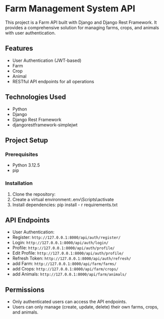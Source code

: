 # Farm Management System API

This project is a Farm  API built with Django and Django Rest Framework. It provides a comprehensive solution for managing farms, crops, and animals with user authentication.

## Features

- User Authentication (JWT-based)
- Farm
- Crop
- Animal
- RESTful API endpoints for all operations

## Technologies Used

- Python
- Django
- Django Rest Framework
- djangorestframework-simplejwt

## Project Setup

### Prerequisites

- Python 3.12.5
- pip

### Installation

1. Clone the repository:
2. Create a virtual environment:.env\Scripts\activate
3. Install dependencies: pip install - r requirements.txt

## API Endpoints

- User Authentication:
- Register: `http://127.0.0.1:8000/api/auth/register/`
- Login: `http://127.0.0.1:8000/api/auth/login/`
- Profile: `http://127.0.0.1:8000/api/auth/profile/`
- Edit Profile: `http://127.0.0.1:8000/api/auth/profile/`
- Refresh Token: `http://127.0.0.1:8000/api/auth/refresh/`
- add Farm: `http://127.0.0.1:8000/api/farm/farms/`
- add Crops: `http://127.0.0.1:8000/api/farm/crops/`
- add Animals: `http://127.0.0.1:8000/api/farm/animals/`

## Permissions

- Only authenticated users can access the API endpoints.
- Users can only manage (create, update, delete) their own farms, crops, and  animals.
